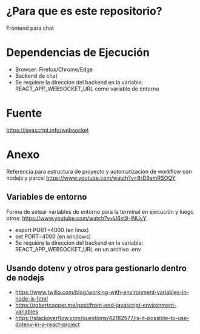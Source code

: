 # ¿Para que es este repositorio?

Frontend para chat

# Dependencias de Ejecución

- Browser: Firefox/Chrome/Edge
- Backend de chat
- Se requiere la direccion del backend en la variable: REACT_APP_WEBSOCKET_URL como variable de entorno

# Fuente

https://javascript.info/websocket

# Anexo

Referencia para estructura de proyecto y automatización de workflow con nodejs y parcel
https://www.youtube.com/watch?v=8rD9amRSOQY

## Variables de entorno

Forma de setear variables de entorno para la terminal en ejecución y luego otros: https://www.youtube.com/watch?v=U6st9-lNUyY

- export PORT=4000 (en linux)
- set PORT=4000 (en windows)
- Se requiere la direccion del backend en la variable: REACT_APP_WEBSOCKET_URL en un archivo .env

## Usando dotenv y otros para gestionarlo dentro de nodejs

- https://www.twilio.com/blog/working-with-environment-variables-in-node-js-html
- https://robertcooper.me/post/front-end-javascript-environment-variables
- https://stackoverflow.com/questions/42182577/is-it-possible-to-use-dotenv-in-a-react-project
